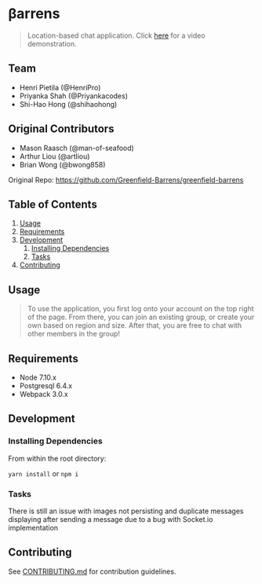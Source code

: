 # βarrens

> Location-based chat application. Click [here](https://www.youtube.com/watch?v=4f_3QM4cEVg&feature=youtu.be) for a video demonstration.

## Team 

  - Henri Pietila (@HenriPro)
  - Priyanka Shah (@Priyankacodes)
  - Shi-Hao Hong (@shihaohong)

## Original Contributors

  - Mason Raasch (@man-of-seafood)
  - Arthur Liou (@artliou)
  - Brian Wong (@bwong858)

  Original Repo: https://github.com/Greenfield-Barrens/greenfield-barrens

## Table of Contents

1. [Usage](#Usage)
2. [Requirements](#requirements)
3. [Development](#development)
    1. [Installing Dependencies](#installing-dependencies)
    2. [Tasks](#tasks)
4. [Contributing](#contributing)

## Usage

> To use the application, you first log onto your account on the top right of the page. From there, you can join an existing group, or create your own based on region and size. After that, you are free to chat with other members in the group!

## Requirements

- Node 7.10.x
- Postgresql 6.4.x
- Webpack 3.0.x

## Development

### Installing Dependencies

From within the root directory:

`yarn install` or `npm i`

### Tasks

There is still an issue with images not persisting and duplicate messages displaying after sending a message due to a bug with Socket.io implementation

## Contributing

See [CONTRIBUTING.md](CONTRIBUTING.md) for contribution guidelines.
